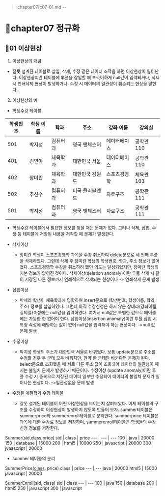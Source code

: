> chapter07/c07-01.md
--
# 📖chapter07 정규화
## 📄01 이상현상
1. 이상현상의 개념
- 잘못 설계된 테이블로 삽입, 삭제, 수정 같은 데이터 조작을 하면 이상현상이 일어난다. 이상현상이란 테이블에 투플을 삽입할 때 부득이하게 null값이 입력되거나, 삭제 시 연쇄삭제 현상이 발생하거나, 수정 시 데이터의 일관성이 훼손되는 현상을 말한다. 
2. 이상현상의 예
- 학생수강 테이블

 학생번호 | 학생 이름 | 학과 | 주소 | 강좌 이름| 강의실 
---|---|---|---|---|---
 501 | 박지성 | 컴퓨터과 | 영국 맨체스터 | 데이터베이스 | 공학관110 
 401 | 김연아 | 체육학과 | 대한민국 서울 | 데이터베이스 | 공학관110 
 402 | 장미란 | 체육학과 | 대한민국 강원도 | 스포츠경영학 | 체육관103 
 502 | 추신수 | 컴퓨터과 | 미국 클리블랜드 | 자료구조 | 공학관 111 
 501 | 박지성 | 컴퓨터과 | 영국 맨체스터 | 자료구조 | 공학관 111 

- 학생수강 테이블에서 필요한 정보를 찾을 때는 문제가 없다. 그러나 삭제, 삽입, 수정 등 테이블에 저장된 내용을 저작할 때 문제가 발생한다. 

- 삭제이상
    - 장미란 학생이 스포츠경영학 과목을 수강 취소하여 delete문으로 세 번째 투플을 삭제하였다. 그런데 삭제 후 장미란 학생의 학생번호, 학과, 주소 정보가 없어졌다. 스포츠경영학 수강을 취소하려 했던 의도는 달성되었지만, 장미란 학생의 기본 정보가 없어진 것이다. 삭제이상(deletion anomaly)이란 투플 삭제 시 같이 저장된 다른 정보까지 연쇄적으로 삭제되는 현상이다
    -> 연쇄삭제 문제 발생
- 삽입이상
    - 박세리 학생이 체육학과에 입학하여 insert문으로 (학생번호, 학생이름, 학과, 주소) 정보를 삽입하였다. 그런데 아직 수강신청은 하지 않은 상태라(강좌이름, 강의실)속성에는 null값을 입력하였다. 여기서 null값은 특별한 값으로 테이블에는 가능한 한 없어야 한다. 삽입이상(insertion anomaly)이란 투플 삽입 시 특정 속성에 해당하는 값이 없어 null값을 입력해야 하는 현상이다.
    ->null 값 문제 발생
- 수정이상
    - 박지성 학생의 주소가 대한민국 서울로 바뀌었다. 보통 update문으로 주소를 수정할 경우 두 군데 모두 바뀌지만, 만약 한 군데만 바뀐다면 문제가 된다. select문으로 조회했을 때 서로 다른 주소 값이 조회되어 데이터의 일관성이 깨지는 불일치 문제가 발생하기 때문이다. 수정이상 (update anomaly)이란 투플 수정 시 중복으로 저장된 데이터 일부만 수정되어 데이터의 불일치 문제가 일어나는 현상이다.
    ->일관성없음 문제 발생

- 수정된 계절학기 수강 테이블
    - 잘못 설계된 테이블이 어떤 이상현상을 보이는지 살펴보았다. 이제 테이블의 구조를 수정하여 이상현상이 발생하지 않도록 만들어 보자. summer테이블은 summerprice와 summerenroll테이블로 분리한다. summerprice 테이블은 과목에 대한 수강료 정보를 저장하며, summerenroll테이블은 학생들의 수강신청 정보를 저장한다.

Summer(sid,class,price)
sid | class | price
--- | --- | ---
100 | java | 20000
150 | database | 15000
200 | html5 | 10000
250 | javascript | 20000
300 | jvaascript | 20000

- summer 테이블의 분리

SummerPrice(<u>class</u>, price)
class | price
--- | ---
java | 20000
html5 | 15000
javascript | 20000

SummerEnroll(sid, class)
sid | class
--- | ---
100 | java
150 | database
200 | html5
250 | javascript
300 | javascript